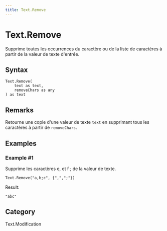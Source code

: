 ```yaml
---
title: Text.Remove
---
```


# Text.Remove


Supprime toutes les occurrences du caractère ou de la liste de caractères à partir de la valeur de texte d&#39;entrée.


## Syntax

```powerquery
Text.Remove(
    text as text,
    removeChars as any
) as text
```


## Remarks

Retourne une copie d'une valeur de texte <code>text</code> en supprimant tous les caractères à partir de <code>removeChars</code>.  


## Examples

### Example #1 
Supprime les caractères e, et f ; de la valeur de texte.
```powerquery
Text.Remove("a,b;c", {",",";"})
```

Result: 
```powerquery
"abc"
```




## Category
Text.Modification

